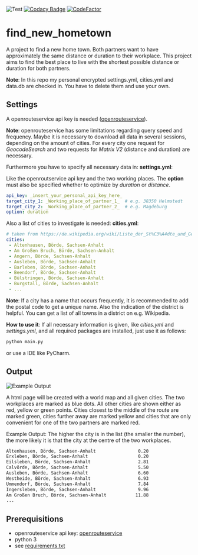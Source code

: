 ![Test](https://github.com/ThorsHamster/find_new_hometown/workflows/Test/badge.svg)
[![Codacy Badge](https://api.codacy.com/project/badge/Grade/4c8fdd5fca7c49cb9c21eac099af97ce)](https://www.codacy.com/manual/ThorsHamster/find_new_hometown?utm_source=github.com&amp;utm_medium=referral&amp;utm_content=ThorsHamster/find_new_hometown&amp;utm_campaign=Badge_Grade)
[![CodeFactor](https://www.codefactor.io/repository/github/thorshamster/find_new_hometown/badge?s=490599446953487415bc297769f782570860b96c)](https://www.codefactor.io/repository/github/thorshamster/find_new_hometown)

# find_new_hometown

A project to find a new home town. 
Both partners want to have approximately the same distance or duration to their workplace. 
This project aims to find the best place to live with the shortest possible distance or duration for both partners.

**Note**: In this repo my personal encrypted settings.yml, cities.yml and data.db are checked in. 
You have to delete them and use your own.

## Settings

A openrouteservice api key is needed ([openrouteservice](https://openrouteservice.org/dev/#/login)).

**Note**: openrouteservice has some limitations regarding query speed and frequency.
Maybe it is necessary to download all data in several sessions, depending on the amount of cities.
For every city one request for *GeocodeSearch* and two requests for *Matrix V2* (distance and duration) are necessary.

Furthermore you have to specify all necessary data in: **settings.yml**:

Like the openroutservice api key and the two working places.
The **option** must also be specified whether to optimize by *duration* or *distance*.
```yaml
api_key: _insert_your_personal_api_key_here_
target_city_1: _Working_place_of_partner_1_  # e.g. 38350 Helmstedt
target_city_2: _Working_place_of_partner_2_  # e.g. Magdeburg
option: duration
``` 

Also a list of cities to investigate is needed: **cities.yml**:
```yaml
# taken from https://de.wikipedia.org/wiki/Liste_der_St%C3%A4dte_und_Gemeinden_in_Sachsen-Anhalt
cities:
 - Altenhausen, Börde, Sachsen-Anhalt
 - Am Großen Bruch, Börde, Sachsen-Anhalt
 - Angern, Börde, Sachsen-Anhalt
 - Ausleben, Börde, Sachsen-Anhalt
 - Barleben, Börde, Sachsen-Anhalt
 - Beendorf, Börde, Sachsen-Anhalt
 - Bülstringen, Börde, Sachsen-Anhalt
 - Burgstall, Börde, Sachsen-Anhalt
 - ...
``` 

**Note**: If a city has a name that occurs frequently, 
it is recommended to add the postal code to get a unique name. 
Also the indication of the district is helpful.
You can get a list of all towns in a district on e.g. Wikipedia.

**How to use it**:
If all necessary information is given, like *cities.yml* and *settings.yml*, 
and all required packages are installed, just use it as follows:
```python
python main.py
```
or use a IDE like PyCharm.

## Output

![Example Output](https://user-images.githubusercontent.com/48162347/71783309-51866580-2fe5-11ea-894a-9e8b5ec13928.png)

A html page will be created with a world map and all given cities. 
The two workplaces are marked as blue dots. 
All other cities are shown either as red, yellow or green points.
Cities closest to the middle of the route are marked green, cities further 
away are marked yellow and cities that are only convenient for one 
of the two partners are marked red.

Example Output: The higher the city is in the list (the smaller the number), the more likely it is that 
the city at the centre of the two workplaces.

```bash
Altenhausen, Börde, Sachsen-Anhalt                0.20
Erxleben, Börde, Sachsen-Anhalt                   0.20
Eilsleben, Börde, Sachsen-Anhalt                  2.81
Calvörde, Börde, Sachsen-Anhalt                   5.50
Ausleben, Börde, Sachsen-Anhalt                   6.60
Westheide, Börde, Sachsen-Anhalt                  6.93
Ummendorf, Börde, Sachsen-Anhalt                  7.84
Ingersleben, Börde, Sachsen-Anhalt                9.96
Am Großen Bruch, Börde, Sachsen-Anhalt           11.88
...
```

## Prerequisitions
-   openrouteservice api key: [openrouteservice](https://openrouteservice.org/dev/#/login)
-   python 3
-   see [requirements.txt](https://github.com/ThorsHamster/find_new_hometown/blob/master/requirements.txt)
